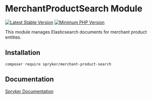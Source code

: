 # MerchantProductSearch Module
[![Latest Stable Version](https://poser.pugx.org/spryker/merchant-product-search/v/stable.svg)](https://packagist.org/packages/spryker/merchant-product-search)
[![Minimum PHP Version](https://img.shields.io/badge/php-%3E%3D%207.4-8892BF.svg)](https://php.net/)

This module manages Elasticsearch documents for merchant product entities.

## Installation

```
composer require spryker/merchant-product-search
```

## Documentation

[Spryker Documentation](https://docs.spryker.com)
